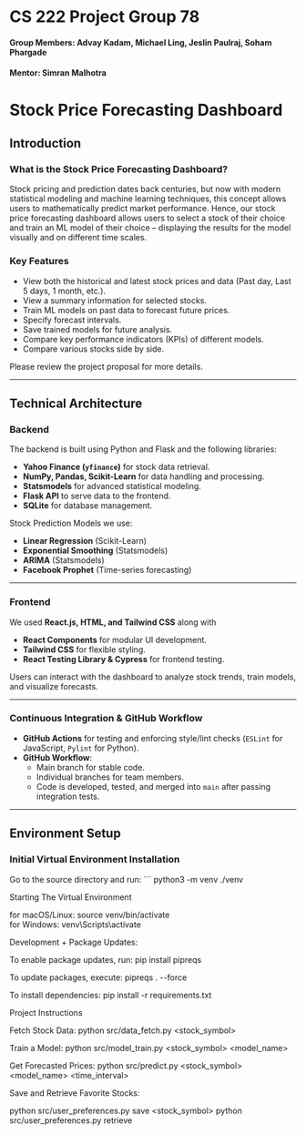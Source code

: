 # CS 222 Project Group 78
#### Group Members: Advay Kadam, Michael Ling, Jeslin Paulraj, Soham Phargade
#### Mentor: Simran Malhotra
<!-- Command + Shift + V in VSCode for Preview -->

# Stock Price Forecasting Dashboard

## Introduction
### What is the Stock Price Forecasting Dashboard?
Stock pricing and prediction dates back centuries, but now with modern statistical modeling and machine learning techniques, this concept allows users to mathematically predict market performance. Hence, our stock price forecasting dashboard allows users to select a stock of their choice and train an ML model of their choice – displaying the results for the model visually and on different time scales. 

### Key Features
- View both the historical and latest stock prices and data (Past day, Last 5 days, 1 month, etc.).
- View a summary information for selected stocks.
- Train ML models on past data to forecast future prices.
- Specify forecast intervals.
- Save trained models for future analysis.
- Compare key performance indicators (KPIs) of different models.
- Compare various stocks side by side.

Please review the project proposal for more details.

---

## Technical Architecture
### Backend
The backend is built using Python and Flask and the following libraries:
- **Yahoo Finance (`yfinance`)** for stock data retrieval.
- **NumPy, Pandas, Scikit-Learn** for data handling and processing.
- **Statsmodels** for advanced statistical modeling.
- **Flask API** to serve data to the frontend.
- **SQLite** for database management.

Stock Prediction Models we use:
- **Linear Regression** (Scikit-Learn)
- **Exponential Smoothing** (Statsmodels)
- **ARIMA** (Statsmodels)
- **Facebook Prophet** (Time-series forecasting)
---

### Frontend
We used **React.js, HTML, and Tailwind CSS** along with
- **React Components** for modular UI development.
- **Tailwind CSS** for flexible styling.
- **React Testing Library & Cypress** for frontend testing.

Users can interact with the dashboard to analyze stock trends, train models, and visualize forecasts.

---

### Continuous Integration & GitHub Workflow
- **GitHub Actions** for testing and enforcing style/lint checks (`ESLint` for JavaScript, `Pylint` for Python).
- **GitHub Workflow**:
  - Main branch for stable code.
  - Individual branches for team members.
  - Code is developed, tested, and merged into `main` after passing integration tests.

---

## Environment Setup
### Initial Virtual Environment Installation
Go to the source directory and run: ``` python3 -m venv ./venv

Starting The Virtual Environment

for macOS/Linux: source venv/bin/activate  
for Windows: venv\Scripts\activate  

Development + Package Updates:

To enable package updates, run:
pip install pipreqs

To update packages, execute:
pipreqs . --force

To install dependencies:
pip install -r requirements.txt

Project Instructions

Fetch Stock Data:
python src/data_fetch.py <stock_symbol>

Train a Model:
python src/model_train.py <stock_symbol> <model_name>

Get Forecasted Prices:
python src/predict.py <stock_symbol> <model_name> <time_interval>

Save and Retrieve Favorite Stocks:

python src/user_preferences.py save <stock_symbol>
python src/user_preferences.py retrieve
